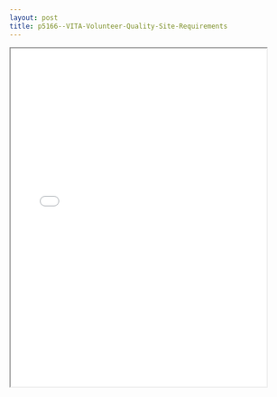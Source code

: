 ```yaml
---
layout: post
title: p5166--VITA-Volunteer-Quality-Site-Requirements
---
```


<div class="pdf-container">
<iframe src="/ea/_pdf-2-md/p5166--VITA-Volunteer-Quality-Site-Requirements.pdf" height="600" width="90%" allowFullScreen="true"></iframe>
</div>


